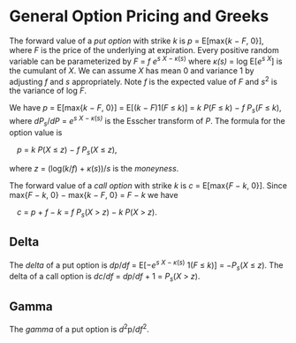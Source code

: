 ﻿# General Option Pricing and Greeks

The forward value of a _put option_ with strike _k_ is 
_p_ = E[max{_k_ &minus; _F_, 0}], where _F_ is the price of the underlying at
expiration. Every positive random variable can be parameterized by
_F_ = _f_ _e_<sup>_s X_ &minus; _κ_(_s_)</sup> where _κ(s)_ = log E[_e_<sup>_s X_</sup>]
is the cumulant of _X_. We can assume _X_ has mean 0 and
variance 1 by adjusting _f_ and _s_ appropriately. Note _f_ is the
expected value of _F_ and _s_<sup>2</sup> is the variance of  log _F_. 

We have
_p_ = E[max{_k_ &minus; _F_, 0}]
= E[(_k_ &minus; _F_)1(_F_ &le; _k_)]
= _k_ _P_(_F_ &le; _k_) &minus; _f_ _P<sub>s</sub>_(_F_ &le; _k_),
where _dP<sub>s</sub>_/_dP_ = _e_<sup>_s X_ &minus; _κ_(_s)_</sup> is the Esscher transform of _P_.
The formula for the option value is

&emsp;_p_ = _k_ _P_(_X_ &le; _z_) &minus; _f_ _P<sub>s</sub>_(_X_ &le; _z_),

where _z_ = (log(_k_/_f_) + _κ_(_s_))/_s_ is the _moneyness_.

The forward value of a _call option_ with strike _k_ is  _c_ = E[max{_F_ &minus; _k_, 0}].
Since max{_F_ &minus; _k_, 0} &minus; max{_k_ &minus; _F_, 0} = _F_ &minus; _k_ we
have 

&emsp;_c_ = _p_ + _f_ &minus; _k_ = _f_ _P<sub>s</sub>_(_X_ &gt; _z_) &minus; _k_ _P_(_X_ &gt; _z_).

## Delta
The _delta_ of a put option is
_dp_/_df_
= E[&minus;_e_<sup>_s X_ &minus; _κ_(_s_)</sup> 1(_F_ &le; _k_)]
= &minus;_P<sub>s</sub>_(_X_ &le; _z_).
The delta of a call option is _dc_/_df_ = _dp_/_df_ + 1 = _P<sub>s</sub>_(_X_ &gt; _z_).

## Gamma
The _gamma_ of a put option is _d_<sup>2</sup>p/_df_<sup>2</sup>.
